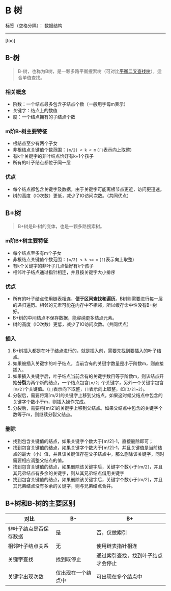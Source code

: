 # B 树

标签（空格分隔）： 数据结构

---

[toc]

## B-树

> B-树，也称为B树，是一颗多路平衡搜索树（可对比[平衡二叉查找树](二叉树.md)），适合单值查找。

### 相关概念

- 阶数：一个结点最多包含子结点个数（一般用字母m表示）
- 关键字：结点上的数值
- 度：一个结点拥有的子结点个数

### m阶B-树主要特征

- 根结点至少有两个子女
- 非根结点关键值个数范围：`⌈m/2⌉ < k < m` (`⌈⌉`表示向上取整)
- 有k个关键字的非叶结点恰好有k+1个孩子
- 所有的叶子结点都位于同一层

### 优点

- 每个结点都包含关键字及数据，由于关键字可能离根节点更近，访问更迅速。
- 树的高度（IO次数）更低，减少了IO访问次数。（共同优点）

## B+树

> B+树是B-树的变体，也是一颗多路搜索树。

### m阶B+树主要特征

- 每个结点至多有m个子女
- 非根结点关键值个数范围：`⌈m/2⌉ < k <= m` (`⌈⌉`表示向上取整)
- 有k个关键字的非叶子几点恰好有k个孩子
- 相邻叶子结点通过指针相连，并且按关键字大小排序

### 优点

- 所有的叶子结点使用链表相连，**便于区间查找和遍历**。B树则需要进行每一层的递归遍历。相邻的元素可能在内存中不相邻，所以缓存命中性没有B+树好。
- B+树的中间结点不保存数据，能容纳更多结点元素。
- 树的高度（IO次数）更低，减少了IO访问次数。（共同优点）

### 插入

1. B+树插入都是在叶子结点进行的，就是插入前，需要先找到要插入的叶子结点。
2. 如果被插入关键字的叶子结点，当前含有的关键字数量是小于阶数m，则直接插入。
3. 如果插入关键字后，叶子结点当前含有的关键字数目等于阶数m，则该结点开始**分裂**为两个新的结点，一个结点包含`⌊m/2⌋` 个关键字，另外一个关键字包含`⌈m/2⌉`个关键值。（`⌊⌋`表示向下取整，`⌈⌉`表示向上取整，如`⌈3/2⌉=2`）。
4. 分裂后，需要将第⌈m/2⌉的关键字上移到父结点。如果这时候父结点中包含的关键字个数小于m，则插入操作完成。
5. 分裂后，需要将⌈m/2⌉的关键字上移到父结点。如果父结点中包含的关键字个数等于m，则继续分裂父结点。

### 删除

- 找到包含关键值的结点，如果关键字个数大于⌈m/2⌉-1，直接删除即可；
- 找到包含关键值的结点，如果关键字个数大于⌈m/2⌉-1，并且关键值是当前结点的最大（小）值，并且该关键值存在父子结点中，那么删除该关键字，同时需要相应调整父结点的值。
- 找到包含关键值的结点，如果删除该关键字后，关键字个数小于⌈m/2⌉，并且其兄弟结点有多余的关键字，则从其兄弟结点借用关键字
- 找到包含关键值的结点，如果删除该关键字后，关键字个数小于⌈m/2⌉，并且其兄弟结点没有多余的关键字，则与兄弟结点合并。

## B+树和B-树的主要区别

|对比|B-|B+|
|---|---|---|
|非叶子结点是否保存数据|是|否，仅做索引|
|相邻叶子结点关系|无|使用链表指针相连|
|关键字查找|找到既停止|通过索引查找，找到叶子结点才会停止|
|关键字出现次数|仅出现在一个结点中|可出现在多个结点中|
